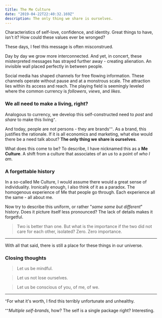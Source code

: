 ```yaml
---
title: The Me Culture
date: "2019-04-22T22:40:32.169Z"
description: The only thing we share is ourselves.
---
```


Characteristics of self-love, confidence, and identity. Great things to have, isn't it? How could these values ever be wronged?

These days, I feel this message is often misconstrued.

Day by day we grow more interconnected. And yet, in concert, these misterpreted messages has strayed further away - creating alienation. An invisible wall placed perfectly in between people.

Social media has shaped channels for free flowing information. These channels operate without pause and at a monstrous scale. The attraction lies within its access and reach. The playing field is seemingly leveled where the common currency is _followers_, _views_, and _likes_.

### We all need to make a living, right?

Analogous to currency, we develop this self-constructed need to _post_ and _share_ to make this living⁺.

And today, people are not persons - they are brands⁺⁺. As a brand, this justifies the rationale. If it is all economics and marketing, what else would there be a need talk about? **The only thing we share is ourselves**.

What does this come to be? To describe, I have nicknamed this as a **Me Culture**. A shift from a culture that associates of an _us_ to a point of _who I am_.

### A forgettable history

In a so-called Me Culture, I would assume there would a great sense of individuality. Ironically enough, I also think of it as a paradox. The homogenous experience of Me that people go through. Each experience all the same - all about me.

Now try to describe this uniform, or rather "_same same but different_" history. Does it picture itself less pronounced? The lack of details makes it forgetful.

> Two is better than one. But what is the importance if the two did not care for each other, isolated? Zero. Zero importance.

---

With all that said, there is still a place for these things in our universe.

### Closing thoughts

> Let us be mindful.

> Let us not lose ourselves.

> Let us be conscious of you, of me, of we.

---

⁺For what it's worth, I find this terribly unfortunate and unhealthy.

⁺⁺*Multiple self-brands*, how? The self is a single package right? Interesting.
